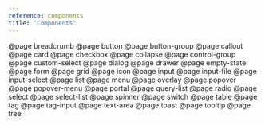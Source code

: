 ```yaml
---
reference: components
title: 'Components'
---
```


@page breadcrumb
@page button
@page button-group
@page callout
@page card
@page checkbox
@page collapse
@page control-group
@page custom-select
@page dialog
@page drawer
@page empty-state
@page form
@page grid
@page icon
@page input
@page input-file
@page input-select
@page list
@page menu
@page overlay
@page popover
@page popover-menu
@page portal
@page query-list
@page radio
@page select
@page select-list
@page spinner
@page switch
@page table
@page tag
@page tag-input
@page text-area
@page toast
@page tooltip
@page tree
